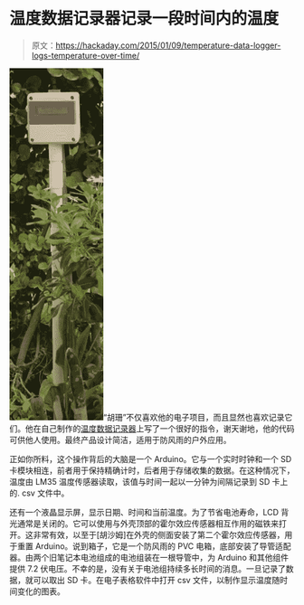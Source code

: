 # 温度数据记录器记录一段时间内的温度

> 原文：<https://hackaday.com/2015/01/09/temperature-data-logger-logs-temperature-over-time/>

![Temperature Data Logger](img/60923e9de0f0d77f1f40f58e8344360b.png)“胡珊”不仅喜欢他的电子项目，而且显然也喜欢记录它们。他在自己制作的[温度数据记录器](http://www.instructables.com/id/Temperature-Data-Logger-1/)上写了一个很好的指令，谢天谢地，他的代码可供他人使用。最终产品设计简洁，适用于防风雨的户外应用。

正如你所料，这个操作背后的大脑是一个 Arduino。它与一个实时时钟和一个 SD 卡模块相连，前者用于保持精确计时，后者用于存储收集的数据。在这种情况下，温度由 LM35 温度传感器读取，该值与时间一起以一分钟为间隔记录到 SD 卡上的. csv 文件中。

还有一个液晶显示屏，显示日期、时间和当前温度。为了节省电池寿命，LCD 背光通常是关闭的。它可以使用与外壳顶部的霍尔效应传感器相互作用的磁铁来打开。这非常有效，以至于[胡沙姆]在外壳的侧面安装了第二个霍尔效应传感器，用于重置 Arduino。说到箱子，它是一个防风雨的 PVC 电箱，底部安装了导管适配器。由两个旧笔记本电池组成的电池组装在一根导管中，为 Arduino 和其他组件提供 7.2 伏电压。不幸的是，没有关于电池组持续多长时间的消息。一旦记录了数据，就可以取出 SD 卡。在电子表格软件中打开 csv 文件，以制作显示温度随时间变化的图表。